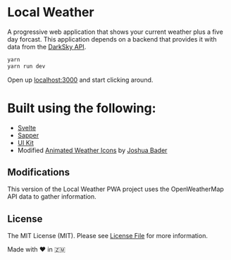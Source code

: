 # Local Weather

A progressive web application that shows your current weather plus a five day forcast. This application depends on a backend that provides it with data from the [DarkSky API](https://darksky.net/dev).

```bash
yarn
yarn run dev
```

Open up [localhost:3000](http://localhost:3000) and start clicking around.

# Built using the following:

- [Svelte](https://svelte.dev) 
- [Sapper](https://sapper.svelte.dev) 
- [UI Kit](https://getuikit.com/docs/card) 
- Modified [Animated Weather Icons](https://codepen.io/joshbader/pen/EjXgqr)  by [Joshua Bader](https://joshuabader.com/)

## Modifications

This version of the Local Weather PWA project uses the OpenWeatherMap API data to gather information.

## License

The MIT License (MIT). Please see [License File](LICENSE.md) for more information.

Made with :heart: in :zambia:
